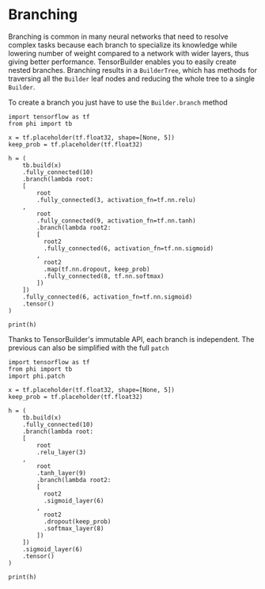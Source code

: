 # Branching

Branching is common in many neural networks that need to resolve complex tasks because each branch to specialize its knowledge while lowering number of weight compared to a network with wider layers, thus giving better performance. TensorBuilder enables you to easily create nested branches. Branching results in a `BuilderTree`, which has methods for traversing all the `Builder` leaf nodes and reducing the whole tree to a single `Builder`.

To create a branch you just have to use the `Builder.branch` method

    import tensorflow as tf
    from phi import tb

    x = tf.placeholder(tf.float32, shape=[None, 5])
    keep_prob = tf.placeholder(tf.float32)

    h = (
        tb.build(x)
        .fully_connected(10)
        .branch(lambda root:
        [
            root
            .fully_connected(3, activation_fn=tf.nn.relu)
        ,
            root
            .fully_connected(9, activation_fn=tf.nn.tanh)
            .branch(lambda root2:
            [
              root2
              .fully_connected(6, activation_fn=tf.nn.sigmoid)
            ,
              root2
              .map(tf.nn.dropout, keep_prob)
              .fully_connected(8, tf.nn.softmax)
            ])
        ])
        .fully_connected(6, activation_fn=tf.nn.sigmoid)
        .tensor()
    )

    print(h)

Thanks to TensorBuilder's immutable API, each branch is independent. The previous can also be simplified with the full `patch`

    import tensorflow as tf
    from phi import tb
    import phi.patch

    x = tf.placeholder(tf.float32, shape=[None, 5])
    keep_prob = tf.placeholder(tf.float32)

    h = (
        tb.build(x)
        .fully_connected(10)
        .branch(lambda root:
        [
            root
            .relu_layer(3)
        ,
            root
            .tanh_layer(9)
            .branch(lambda root2:
            [
              root2
              .sigmoid_layer(6)
            ,
              root2
              .dropout(keep_prob)
              .softmax_layer(8)
            ])
        ])
        .sigmoid_layer(6)
        .tensor()
    )

    print(h)
